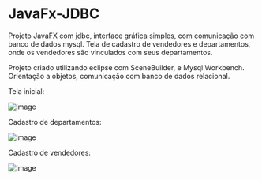 # JavaFx-JDBC
Projeto JavaFX com jdbc, interface gráfica simples, com comunicação com banco de dados mysql.
Tela de cadastro de vendedores e departamentos, onde os vendedores são vinculados com seus departamentos.

Projeto criado utilizando eclipse com SceneBuilder, e Mysql Workbench.
Orientação a objetos, comunicação com banco de dados relacional.

Tela inicial:

![image](https://user-images.githubusercontent.com/114404211/236006812-b1e01e93-b8f0-4005-93a7-08aad8f8579c.png)



Cadastro de departamentos:

![image](https://user-images.githubusercontent.com/114404211/236007063-56d2f039-efbe-4c7a-a080-64cf3d0a7389.png)



Cadastro de vendedores:

![image](https://user-images.githubusercontent.com/114404211/236007176-c55a41c8-8d51-4f32-8f4e-7ece755036a3.png)






